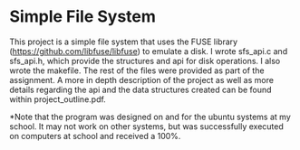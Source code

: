 # Simple File System
This project is a simple file system that uses the FUSE library (https://github.com/libfuse/libfuse) to emulate a disk. I wrote sfs_api.c and sfs_api.h, which provide the structures and api for disk operations. I also wrote the makefile. The rest of the files were provided as part of the assignment. A more in depth description of the project as well as more details regarding the api and the data structures created can be found within project_outline.pdf. 

*Note that the program was designed on and for the ubuntu systems at my school. It may not work on other systems, but was successfully executed on computers at school and received a 100%.